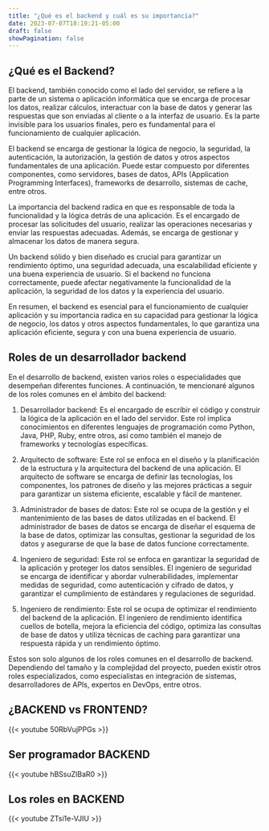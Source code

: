 ```yaml
---
title: "¿Qué es el backend y cuál es su importancia?"
date: 2023-07-07T18:19:21-05:00
draft: false
showPagination: false
---
```


## ¿Qué es el Backend?

El backend, también conocido como el lado del servidor, se refiere a la parte de un sistema o aplicación informática que se encarga de procesar los datos, realizar cálculos, interactuar con la base de datos y generar las respuestas que son enviadas al cliente o a la interfaz de usuario. Es la parte invisible para los usuarios finales, pero es fundamental para el funcionamiento de cualquier aplicación.

El backend se encarga de gestionar la lógica de negocio, la seguridad, la autenticación, la autorización, la gestión de datos y otros aspectos fundamentales de una aplicación. Puede estar compuesto por diferentes componentes, como servidores, bases de datos, APIs (Application Programming Interfaces), frameworks de desarrollo, sistemas de cache, entre otros.

La importancia del backend radica en que es responsable de toda la funcionalidad y la lógica detrás de una aplicación. Es el encargado de procesar las solicitudes del usuario, realizar las operaciones necesarias y enviar las respuestas adecuadas. Además, se encarga de gestionar y almacenar los datos de manera segura.

Un backend sólido y bien diseñado es crucial para garantizar un rendimiento óptimo, una seguridad adecuada, una escalabilidad eficiente y una buena experiencia de usuario. Si el backend no funciona correctamente, puede afectar negativamente la funcionalidad de la aplicación, la seguridad de los datos y la experiencia del usuario.

En resumen, el backend es esencial para el funcionamiento de cualquier aplicación y su importancia radica en su capacidad para gestionar la lógica de negocio, los datos y otros aspectos fundamentales, lo que garantiza una aplicación eficiente, segura y con una buena experiencia de usuario.

## Roles de un desarrollador backend

En el desarrollo de backend, existen varios roles o especialidades que desempeñan diferentes funciones. A continuación, te mencionaré algunos de los roles comunes en el ámbito del backend:

1. Desarrollador backend: Es el encargado de escribir el código y construir la lógica de la aplicación en el lado del servidor. Este rol implica conocimientos en diferentes lenguajes de programación como Python, Java, PHP, Ruby, entre otros, así como también el manejo de frameworks y tecnologías específicas.

2. Arquitecto de software: Este rol se enfoca en el diseño y la planificación de la estructura y la arquitectura del backend de una aplicación. El arquitecto de software se encarga de definir las tecnologías, los componentes, los patrones de diseño y las mejores prácticas a seguir para garantizar un sistema eficiente, escalable y fácil de mantener.

3. Administrador de bases de datos: Este rol se ocupa de la gestión y el mantenimiento de las bases de datos utilizadas en el backend. El administrador de bases de datos se encarga de diseñar el esquema de la base de datos, optimizar las consultas, gestionar la seguridad de los datos y asegurarse de que la base de datos funcione correctamente.

4. Ingeniero de seguridad: Este rol se enfoca en garantizar la seguridad de la aplicación y proteger los datos sensibles. El ingeniero de seguridad se encarga de identificar y abordar vulnerabilidades, implementar medidas de seguridad, como autenticación y cifrado de datos, y garantizar el cumplimiento de estándares y regulaciones de seguridad.

5. Ingeniero de rendimiento: Este rol se ocupa de optimizar el rendimiento del backend de la aplicación. El ingeniero de rendimiento identifica cuellos de botella, mejora la eficiencia del código, optimiza las consultas de base de datos y utiliza técnicas de caching para garantizar una respuesta rápida y un rendimiento óptimo.

Estos son solo algunos de los roles comunes en el desarrollo de backend. Dependiendo del tamaño y la complejidad del proyecto, pueden existir otros roles especializados, como especialistas en integración de sistemas, desarrolladores de APIs, expertos en DevOps, entre otros.

## ¿BACKEND vs FRONTEND?

{{< youtube 50RbVujPPGs >}}

## Ser programador BACKEND

{{< youtube hBSsuZlBaR0 >}}

## Los roles en BACKEND

{{< youtube ZTsi1e-VJIU >}}
